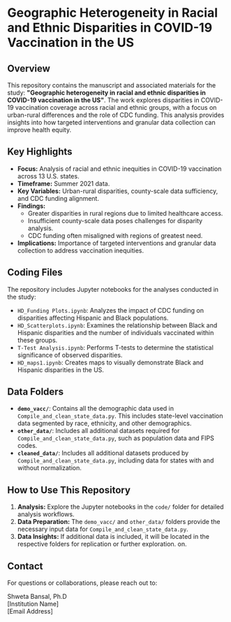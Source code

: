 # Geographic Heterogeneity in Racial and Ethnic Disparities in COVID-19 Vaccination in the US

## Overview

This repository contains the manuscript and associated materials for the study: **"Geographic heterogeneity in racial and ethnic disparities in COVID-19 vaccination in the US"**. The work explores disparities in COVID-19 vaccination coverage across racial and ethnic groups, with a focus on urban-rural differences and the role of CDC funding. This analysis provides insights into how targeted interventions and granular data collection can improve health equity.

## Key Highlights

- **Focus:** Analysis of racial and ethnic inequities in COVID-19 vaccination across 13 U.S. states.
- **Timeframe:** Summer 2021 data.
- **Key Variables:** Urban-rural disparities, county-scale data sufficiency, and CDC funding alignment.
- **Findings:** 
  - Greater disparities in rural regions due to limited healthcare access.
  - Insufficient county-scale data poses challenges for disparity analysis.
  - CDC funding often misaligned with regions of greatest need.
- **Implications:** Importance of targeted interventions and granular data collection to address vaccination inequities.

## Coding Files

The repository includes Jupyter notebooks for the analyses conducted in the study:

- `HD_Funding Plots.ipynb`: Analyzes the impact of CDC funding on disparities affecting Hispanic and Black populations.
- `HD_Scatterplots.ipynb`: Examines the relationship between Black and Hispanic disparities and the number of individuals vaccinated within these groups.
- `T-Test Analysis.ipynb`: Performs T-tests to determine the statistical significance of observed disparities.
- `HD_maps1.ipynb`: Creates maps to visually demonstrate Black and Hispanic disparities in the US.

## Data Folders

- **`demo_vacc/`**: Contains all the demographic data used in `Compile_and_clean_state_data.py`. This includes state-level vaccination data segmented by race, ethnicity, and other demographics.
- **`other_data/`**: Includes all additional datasets required for `Compile_and_clean_state_data.py`, such as population data and FIPS codes.
- **`cleaned_data/`**: Includes all additional datasets produced by `Compile_and_clean_state_data.py`, including data for states with and without normalization.

## How to Use This Repository

1. **Analysis:** Explore the Jupyter notebooks in the `code/` folder for detailed analysis workflows.
2. **Data Preparation:** The `demo_vacc/` and `other_data/` folders provide the necessary input data for `Compile_and_clean_state_data.py`.
3. **Data Insights:** If additional data is included, it will be located in the respective folders for replication or further exploration.
on.

## Contact

For questions or collaborations, please reach out to:

Shweta Bansal, Ph.D  
[Institution Name]  
[Email Address]
